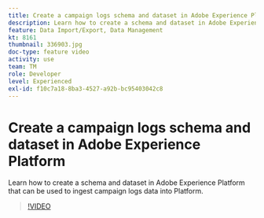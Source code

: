 ```yaml
---
title: Create a campaign logs schema and dataset in Adobe Experience Platform
description: Learn how to create a schema and dataset in Adobe Experience Platform that can be used to ingest campaign logs data into Platform.
feature: Data Import/Export, Data Management
kt: 8161
thumbnail: 336903.jpg
doc-type: feature video
activity: use
team: TM
role: Developer
level: Experienced
exl-id: f10c7a18-8ba3-4527-a92b-bc95403042c8
---
```

# Create a campaign logs schema and dataset in Adobe Experience Platform

Learn how to create a schema and dataset in Adobe Experience Platform that can be used to ingest campaign logs data into Platform.

>[!VIDEO](https://video.tv.adobe.com/v/336903?quality=12&learn=on)
